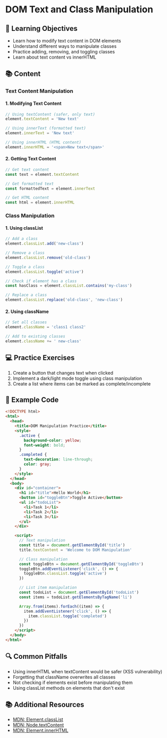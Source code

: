# DOM Text and Class Manipulation

## 🎯 Learning Objectives

- Learn how to modify text content in DOM elements
- Understand different ways to manipulate classes
- Practice adding, removing, and toggling classes
- Learn about text content vs innerHTML

## 📚 Content

### Text Content Manipulation

#### 1. Modifying Text Content

```javascript
// Using textContent (safer, only text)
element.textContent = 'New text'

// Using innerText (formatted text)
element.innerText = 'New text'

// Using innerHTML (HTML content)
element.innerHTML = '<span>New text</span>'
```

#### 2. Getting Text Content

```javascript
// Get text content
const text = element.textContent

// Get formatted text
const formattedText = element.innerText

// Get HTML content
const html = element.innerHTML
```

### Class Manipulation

#### 1. Using classList

```javascript
// Add a class
element.classList.add('new-class')

// Remove a class
element.classList.remove('old-class')

// Toggle a class
element.classList.toggle('active')

// Check if element has a class
const hasClass = element.classList.contains('my-class')

// Replace a class
element.classList.replace('old-class', 'new-class')
```

#### 2. Using className

```javascript
// Set all classes
element.className = 'class1 class2'

// Add to existing classes
element.className += ' new-class'
```

## 💻 Practice Exercises

1. Create a button that changes text when clicked
2. Implement a dark/light mode toggle using class manipulation
3. Create a list where items can be marked as complete/incomplete

## 📝 Example Code

```html
<!DOCTYPE html>
<html>
  <head>
    <title>DOM Manipulation Practice</title>
    <style>
      .active {
        background-color: yellow;
        font-weight: bold;
      }
      .completed {
        text-decoration: line-through;
        color: gray;
      }
    </style>
  </head>
  <body>
    <div id="container">
      <h1 id="title">Hello World</h1>
      <button id="toggleBtn">Toggle Active</button>
      <ul id="todoList">
        <li>Task 1</li>
        <li>Task 2</li>
        <li>Task 3</li>
      </ul>
    </div>

    <script>
      // Text manipulation
      const title = document.getElementById('title')
      title.textContent = 'Welcome to DOM Manipulation'

      // Class manipulation
      const toggleBtn = document.getElementById('toggleBtn')
      toggleBtn.addEventListener('click', () => {
        toggleBtn.classList.toggle('active')
      })

      // List item manipulation
      const todoList = document.getElementById('todoList')
      const items = todoList.getElementsByTagName('li')

      Array.from(items).forEach((item) => {
        item.addEventListener('click', () => {
          item.classList.toggle('completed')
        })
      })
    </script>
  </body>
</html>
```

## 🔍 Common Pitfalls

- Using innerHTML when textContent would be safer (XSS vulnerability)
- Forgetting that className overwrites all classes
- Not checking if elements exist before manipulating them
- Using classList methods on elements that don't exist

## 📚 Additional Resources

- [MDN: Element.classList](https://developer.mozilla.org/en-US/docs/Web/API/Element/classList)
- [MDN: Node.textContent](https://developer.mozilla.org/en-US/docs/Web/API/Node/textContent)
- [MDN: Element.innerHTML](https://developer.mozilla.org/en-US/docs/Web/API/Element/innerHTML)
